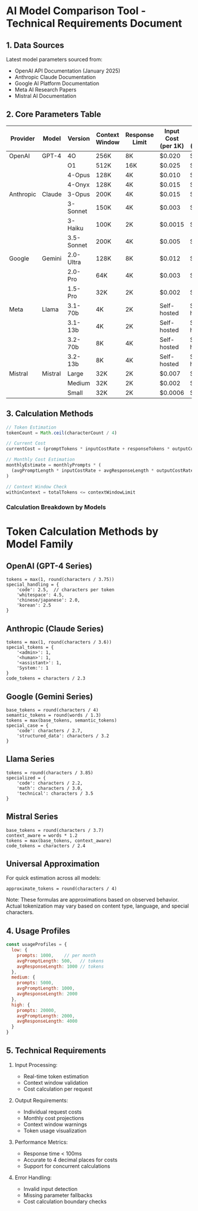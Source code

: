 # AI Model Comparison Tool - Technical Requirements Document

## 1. Data Sources

Latest model parameters sourced from:
- OpenAI API Documentation (January 2025)
- Anthropic Claude Documentation 
- Google AI Platform Documentation
- Meta AI Research Papers
- Mistral AI Documentation

## 2. Core Parameters Table

| Provider | Model | Version | Context Window | Response Limit | Input Cost (per 1K) | Output Cost (per 1K) |
|----------|--------|----------|----------------|----------------|-------------------|-------------------|
| OpenAI | GPT-4 | 4O | 256K | 8K | $0.020 | $0.060 |
| | | O1 | 512K | 16K | $0.025 | $0.075 |
| | | 4-Opus | 128K | 4K | $0.010 | $0.030 |
| | | 4-Onyx | 128K | 4K | $0.015 | $0.045 |
| Anthropic | Claude | 3-Opus | 200K | 4K | $0.015 | $0.075 |
| | | 3-Sonnet | 150K | 4K | $0.003 | $0.015 |
| | | 3-Haiku | 100K | 2K | $0.0015 | $0.007 |
| | | 3.5-Sonnet | 200K | 4K | $0.005 | $0.025 |
| Google | Gemini | 2.0-Ultra | 128K | 8K | $0.012 | $0.024 |
| | | 2.0-Pro | 64K | 4K | $0.003 | $0.006 |
| | | 1.5-Pro | 32K | 2K | $0.002 | $0.004 |
| Meta | Llama | 3.1-70b | 4K | 2K | Self-hosted | Self-hosted |
| | | 3.1-13b | 4K | 2K | Self-hosted | Self-hosted |
| | | 3.2-70b | 8K | 4K | Self-hosted | Self-hosted |
| | | 3.2-13b | 8K | 4K | Self-hosted | Self-hosted |
| Mistral | Mistral | Large | 32K | 2K | $0.007 | $0.021 |
| | | Medium | 32K | 2K | $0.002 | $0.006 |
| | | Small | 32K | 2K | $0.0006 | $0.0018 |

## 3. Calculation Methods

```javascript
// Token Estimation
tokenCount = Math.ceil(characterCount / 4)

// Current Cost
currentCost = (promptTokens * inputCostRate + responseTokens * outputCostRate) / 1000

// Monthly Cost Estimation
monthlyEstimate = monthlyPrompts * (
  (avgPromptLength * inputCostRate + avgResponseLength * outputCostRate) / 1000
)

// Context Window Check
withinContext = totalTokens <= contextWindowLimit
```

### Calculation Breakdown by Models
# Token Calculation Methods by Model Family

## OpenAI (GPT-4 Series)
```
tokens = max(1, round(characters / 3.75))
special_handling = {
    'code': 2.5,  // characters per token
    'whitespace': 4.5,
    'chinese/japanese': 2.0,
    'korean': 2.5
}
```

## Anthropic (Claude Series)
```
tokens = max(1, round(characters / 3.6))
special_tokens = {
    '<admin>': 1,
    '<human>': 1,
    '<assistant>': 1,
    'System:': 1
}
code_tokens = characters / 2.3
```

## Google (Gemini Series)
```
base_tokens = round(characters / 4)
semantic_tokens = round(words / 1.3)
tokens = max(base_tokens, semantic_tokens)
special_case = {
    'code': characters / 2.7,
    'structured_data': characters / 3.2
}
```

## Llama Series
```
tokens = round(characters / 3.85)
specialized = {
    'code': characters / 2.2,
    'math': characters / 3.0,
    'technical': characters / 3.5
}
```

## Mistral Series
```
base_tokens = round(characters / 3.7)
context_aware = words * 1.2
tokens = max(base_tokens, context_aware)
code_tokens = characters / 2.4
```

## Universal Approximation
For quick estimation across all models:
```
approximate_tokens = round(characters / 4)
```

Note: These formulas are approximations based on observed behavior. Actual tokenization may vary based on content type, language, and special characters.


## 4. Usage Profiles

```javascript
const usageProfiles = {
  low: {
    prompts: 1000,    // per month
    avgPromptLength: 500,   // tokens
    avgResponseLength: 1000 // tokens
  },
  medium: {
    prompts: 5000,
    avgPromptLength: 1000,
    avgResponseLength: 2000
  },
  high: {
    prompts: 20000,
    avgPromptLength: 2000,
    avgResponseLength: 4000
  }
}
```

## 5. Technical Requirements

1. Input Processing:
   - Real-time token estimation
   - Context window validation
   - Cost calculation per request

2. Output Requirements:
   - Individual request costs
   - Monthly cost projections
   - Context window warnings
   - Token usage visualization

3. Performance Metrics:
   - Response time < 100ms
   - Accurate to 4 decimal places for costs
   - Support for concurrent calculations

4. Error Handling:
   - Invalid input detection
   - Missing parameter fallbacks
   - Cost calculation boundary checks
